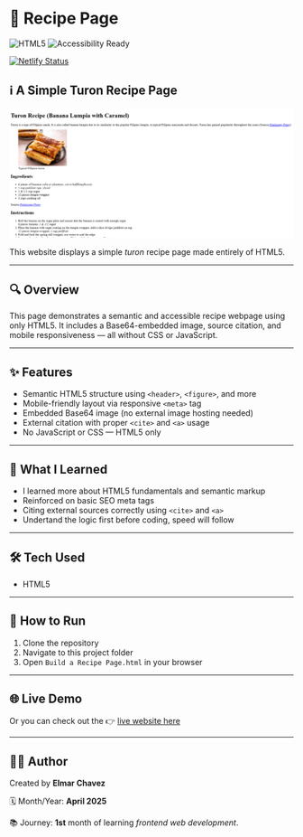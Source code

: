 # 📁 Recipe Page

![HTML5](https://img.shields.io/badge/HTML5-E34F26?style=for-the-badge&logo=html5&logoColor=white)
![Accessibility Ready](https://img.shields.io/badge/accessible-yes-brightgreen?style=for-the-badge)

[![Netlify Status](https://api.netlify.com/api/v1/badges/a7ef97ff-bcab-423f-9380-8ecab295f87b/deploy-status)](https://sample-projects-html5.netlify.app/pages/build%20a%20recipe%20page/build%20a%20recipe%20page)

## ℹ️ A Simple Turon Recipe Page

![Screenshot of the project](./screenshot.png)

This website displays a simple _turon_ recipe page made entirely of HTML5.

---

## 🔍 Overview

This page demonstrates a semantic and accessible recipe webpage using only HTML5. It includes a Base64-embedded image, source citation, and mobile responsiveness — all without CSS or JavaScript.

---

## ✨ Features

- Semantic HTML5 structure using `<header>`, `<figure>`, and more
- Mobile-friendly layout via responsive `<meta>` tag
- Embedded Base64 image (no external image hosting needed)
- External citation with proper `<cite>` and `<a>` usage
- No JavaScript or CSS — HTML5 only

---

## 🧠 What I Learned

- I learned more about HTML5 fundamentals and semantic markup
- Reinforced on basic SEO meta tags
- Citing external sources correctly using `<cite>` and `<a>`
- Undertand the logic first before coding, speed will follow

---

## 🛠️ Tech Used

- HTML5

---

## 🚀 How to Run

1. Clone the repository
2. Navigate to this project folder
3. Open `Build a Recipe Page.html` in your browser

---

## 🌐 Live Demo

Or you can check out the 👉 [live website here](https://sample-projects-html5.netlify.app/pages/build%20a%20recipe%20page/build%20a%20recipe%20page)

---

## 🧑‍💻 Author

Created by **Elmar Chavez**

🗓️ Month/Year: **April 2025**

📚 Journey: **1st** month of learning _frontend web development_.
